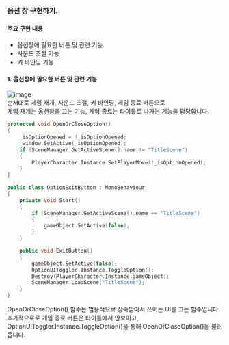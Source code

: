### 옵션 창 구현하기.    
#### 주요 구현 내용    
- 옵션창에 필요한 버튼 및 관련 기능
- 사운드 조절 기능
- 키 바인딩 기능

#### 1. 옵션창에 필요한 버튼 및 관련 기능 
![image](https://github.com/user-attachments/assets/a5b0258e-ff23-4e12-bd01-6c137872231a)    
순서대로 게임 재개, 사운드 조절, 키 바인딩, 게임 종료 버튼으로    
게임 재개는 옵션창을 끄는 기능, 게임 종료는 타이틀로 나가는 기능을 담당합니다.    
```cpp
protected void OpenOrCloseOption()
{
    _isOptionOpened = !_isOptionOpened;
    _window.SetActive(_isOptionOpened);
    if (SceneManager.GetActiveScene().name != "TitleScene")
    {
        PlayerCharacter.Instance.SetPlayerMove(!_isOptionOpened);
    }
}
```
```cpp
public class OptionExitButton : MonoBehaviour
{
    private void Start()
    {
        if (SceneManager.GetActiveScene().name == "TitleScene")
        {
            gameObject.SetActive(false);
        }
    }

    public void ExitButton()
    {
        gameObject.SetActive(false);
        OptionUIToggler.Instance.ToggleOption();
        Destroy(PlayerCharacter.Instance.gameObject);
        SceneManager.LoadScene("TitleScene");
    }
}
```
OpenOrCloseOption() 함수는 범용적으로 상속받아서 쓰이는 UI를 끄는 함수입니다.    
추가적으로로 게임 종료 버튼은 타이틀에서 안보이고, OptionUIToggler.Instance.ToggleOption()을 통해 OpenOrCloseOption()을 불러옵니다.

